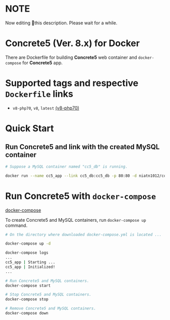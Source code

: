 # NOTE
Now editing this description. Please wait for a while.

# Concrete5 (Ver. 8.x) for Docker
There are Dockerfile for building **Concrete5** web container and `docker-compose` for **Concrete5** app.

# Supported tags and respective `Dockerfile` links

* `v8-php70`, `v8`, `latest` [(v8-php70)](https://github.com/Nia-TN1012/docker-concrete5/tree/master/dockerfiles/v8-php70)


# Quick Start

## Run **Concrete5** and link with the created MySQL container

```bash
# Suppose a MySQL container named "cc5_db" is running.

docker run --name cc5_app --link cc5_db:cc5_db -p 80:80 -d niatn1012/concrete5
```

# Run **Concrete5** with `docker-compose`

[docker-compose](https://github.com/Nia-TN1012/docker-concrete5/tree/master/docker-compose/)

To create Concrete5 and MySQL containers, run `docker-compose up` command.

```bash
# On the directory where downloaded docker-compose.yml is located ...

docker-compose up -d
```



```bash
docker-compose logs
...
cc5_app | Starting ...
cc5_app | Initialized!
...
```



```bash
# Run Concrete5 and MySQL containers.
docker-compose start

# Stop Concrete5 and MySQL containers.
docker-compose stop
```

```bash
# Remove Concrete5 and MySQL containers.
docker-compose down
```

